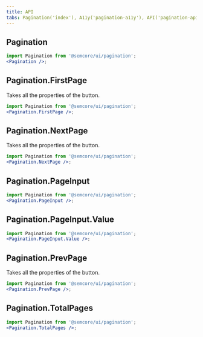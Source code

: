 ```yaml
---
title: API
tabs: Pagination('index'), A11y('pagination-a11y'), API('pagination-api'), Example('pagination-code'), Changelog('pagination-changelog')
---
```


## Pagination

```jsx
import Pagination from '@semcore/ui/pagination';
<Pagination />;
```

<TypesView type="PaginationProps" :types={...types} />

## Pagination.FirstPage

Takes all the properties of the button.

```jsx
import Pagination from '@semcore/ui/pagination';
<Pagination.FirstPage />;
```

## Pagination.NextPage

Takes all the properties of the button.

```jsx
import Pagination from '@semcore/ui/pagination';
<Pagination.NextPage />;
```

## Pagination.PageInput

```jsx
import Pagination from '@semcore/ui/pagination';
<Pagination.PageInput />;
```

<TypesView type="PageInputProps" :types={...types} />

## Pagination.PageInput.Value

```jsx
import Pagination from '@semcore/ui/pagination';
<Pagination.PageInput.Value />;
```

<TypesView type="InputValueProps" :types={...types} />

## Pagination.PrevPage

Takes all the properties of the button.

```jsx
import Pagination from '@semcore/ui/pagination';
<Pagination.PrevPage />;
```

## Pagination.TotalPages

```jsx
import Pagination from '@semcore/ui/pagination';
<Pagination.TotalPages />;
```

<TypesView type="TotalPagesProps" :types={...types} />

<script setup>import { data as types } from '@types.data.ts';</script>